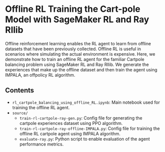 # Offline RL Training the Cart-pole Model with SageMaker RL and Ray Rllib


Offline reinforcement learning enables the RL agent to learn from offline datasets that have been previously collected. Offline RL is useful in scenarios where 
simulating the actual environment is expensive. Here, we demonstrate how to train an offline RL agent for the familiar Cartpole balancing problem using SageMaker RL
and Ray Rllib. We generate the experiences that make up the offline dataset and then train the agent using IMPALA, an offpolicy RL algorithm.

## Contents
* `rl_cartpole_balancing_using_offline_RL.ipynb`: Main notebook used for training the offline RL agent.
* `source/`  
  * `train-rl-cartpole-ray-gen.py`: Config file for generating the cartpole experiences dataset using PPO algorithm.
  * `train-rl-cartpole-ray-offline-IMPALA.py`: Config file for training the offline RL cartpole agent using IMPALA algorithm.
  * `evaluate-ray.py`: Python script to enable evaluation of the agent performance metrics.
